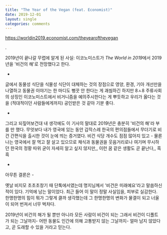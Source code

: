 ```yaml
---
title: "The Year of the Vegan (feat. Economist)"
date: 2019-12-01
layout: single
categories: comments
---
```



<https://worldin2019.economist.com/theyearofthevegan>

.

2019년이 끝나갈 무렵에 알게 된 사실: 이코노미스트가 <i>The World in 2019</i>에서 2019년을 '비건의 해'로 전망했다고 한다.  

-

글에서 동물성 식단을 식물성 식단이 대체하는 것의 장점으로 영양, 환경, 기아 개선만을 나열하고 동물권 이야기는 한 마디도 뻥끗 안 한다는 게 괘씸하긴 하지만 8ㅅ8 주류사회의 상징인 이코노미스트에서 비거니즘을 예의주시한다는 게 뿌듯하고 우리가 옳다는 것을 (적대적이던 사람들에게까지) 공인받은 것 같아 기분 좋다.  

-
 
그리고 되짚어보건대 내 생각에도 이 기사의 말대로 2019년은 충분히 '비건의 해'라 부를 만 했다. 무엇보다 내가 영국에 있는 동안 갑작스레 한국의 편의점들에서 무더기로 비건 간편식을 출시한 것이 눈에 띄는 증거였다. 비건 식당 개수도 점점 많아지 있고 - 물론 나는 영국에서 잘 먹고 잘 살고 있으므로 채식과 동물권을 웃음거리로나 여기며 무시하던 한국의 정황 따위 굳이 자세히 알고 싶지 않지만,, 이런 꿈 같은 생활도 곧 끝난다,, 흑흑

-

아무튼 결론은 -  


옛날 비지모 초초초창기 때 단톡에서였는데 명지님께서 '비건은 미래예요'라고 말씀하신 적이 있다. 기억에 남는 말이었다. 최근 들어 이 말이 정말 사실임을, 피부로 실감한다. 한명한명의 힘이 뭐가 그렇게 클까 생각했는데 그 한명한명의 변화가 물결이 되고 너울이 되어 번져서 너무 벅차다.  


2019년이 비건의 해가 될 뿐만 아니라 모든 사람이 비건이 되는 그래서 비건이 디폴트가 되는 그날까지- 어떤 동물도 인간에 의해 고통받지 않는 그날까지- 얼마 남지 않았다고, 곧 도래할 수 있을 거라고 믿는다.

﻿
